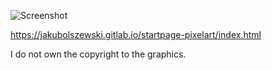 ![Screenshot](https://gitlab.com/jakubolszewski/startpage-pixelart/-/raw/master/pic.jpg "Startpage Screenshot")

https://jakubolszewski.gitlab.io/startpage-pixelart/index.html

I do not own the copyright to the graphics.
